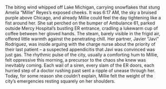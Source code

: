 The biting wind whipped off Lake Michigan, carrying snowflakes that stung Amelia “Millie” Reyes’s exposed cheeks. It was 6:17 AM, the sky a bruised purple above Chicago, and already Millie could feel the day tightening like a fist around her.  She sat perched on the bumper of Ambulance 61, parked outside Mercy Hospital’s bustling ER entrance, cradling a lukewarm cup of coffee between her gloved hands.  The steam, barely visible in the frigid air, offered little warmth against the penetrating chill.  Her partner, Javier “Javi” Rodriguez, was inside arguing with the charge nurse about the priority of their last patient – a suspected appendicitis that Javi was convinced was just gas.  The rhythmic pulse of the city, usually a comforting hum to Millie, felt oppressive this morning, a precursor to the chaos she knew was inevitably coming.  Each wail of a siren, every slam of the ER doors, each hurried step of a doctor rushing past sent a ripple of unease through her. Today, for some reason she couldn’t explain, Millie felt the weight of the city’s emergencies resting squarely on her shoulders.
